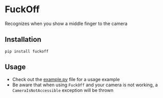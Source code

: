 # FuckOff

Recognizes when you show a middle finger to the camera

## Installation

`pip install fuckoff`

## Usage

* Check out the [example.py](example.py) file for a usage example
* Be aware that when using `FuckOff` and your camera is not working, a `CameraIsNotAccessible` exception will be thrown
